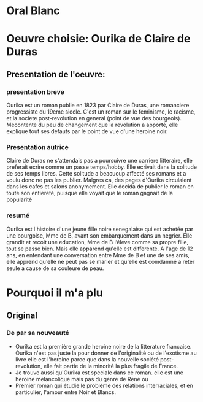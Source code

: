 # Oral Blanc

# Oeuvre choisie: Ourika de Claire de Duras


## Presentation de l'oeuvre:

### presentation breve
Ourika est un roman publie en 1823 par Claire de Duras, une romanciere progressiste du 19eme siecle. C'est un roman sur le feminisme, le racisme, et la societe post-revolution en general (point de vue des bourgeois). Mecontente du peu de changement que la revolution a apporté, elle explique tout ses defauts par le point de vue d'une heroine noir.

### Presentation autrice
Claire de Duras ne s'attendais pas a poursuivre une carriere litteraire, elle preferait ecrire comme un passe temps/hobby. Elle ecrivait dans la solitude de ses temps libres. Cette solitude a beacuoup affecté ses romans et a voulu donc ne pas les publier. Malgres ca, des pages d'Ourika circulaient dans les cafes et salons anonymement. Elle decida de publier le roman en toute son entiereté, puisque elle voyait que le roman gagnait de la popularité

### resumé
Ourika est l'histoire d'une jeune fille noire senegalaise qui est achetée par une bourgoise, Mme de B, avant son embarquement dans un negrier. Elle grandit et recoit une education, Mme de B l’éleve comme sa propre fille, tout se passe bien. Mais elle apparend qu'elle est differente. A l'age de 12 ans, en entendant une conversation entre Mme de B et une de ses amis, elle apprend qu'elle ne peut pas se marier et qu'elle est comdamné a reter seule a cause de sa couleure de peau.

# Pourquoi il m'a plu

## Original


### De par sa nouveauté
- Ourika est la première grande heroine noire de la litterature francaise. Ourika n'est pas juste la pour donner de l'originalité ou de l'exotisme au livre elle est l'heroine parce que dans la nouvelle société post-revolution, elle fait partie de la minorité la plus fragile de France.
- Je trouve aussi qu'Ourika est speciale dans ce roman. elle est une heroine melancolique mais pas du genre de René ou 
- Premier roman qui étudie le problème des relations interraciales, et en particulier, l'amour entre Noir et Blancs.